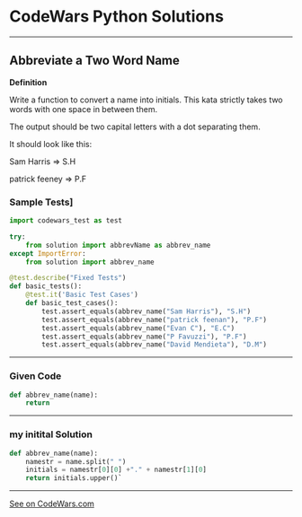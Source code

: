 # CodeWars Python Solutions

---

## Abbreviate a Two Word Name


**Definition**

Write a function to convert a name into initials. This kata strictly takes two words with one space in between them.

The output should be two capital letters with a dot separating them.

It should look like this:

Sam Harris => S.H

patrick feeney => P.F



### Sample Tests]
```Python
import codewars_test as test

try:
    from solution import abbrevName as abbrev_name
except ImportError:
    from solution import abbrev_name

@test.describe("Fixed Tests")
def basic_tests():
    @test.it('Basic Test Cases')
    def basic_test_cases():
        test.assert_equals(abbrev_name("Sam Harris"), "S.H")
        test.assert_equals(abbrev_name("patrick feenan"), "P.F")
        test.assert_equals(abbrev_name("Evan C"), "E.C")
        test.assert_equals(abbrev_name("P Favuzzi"), "P.F")
        test.assert_equals(abbrev_name("David Mendieta"), "D.M")
```
---

### Given Code


```python
def abbrev_name(name):
    return
```

---

### my initital Solution


```python
def abbrev_name(name):
    namestr = name.split(" ")
    initials = namestr[0][0] +"." + namestr[1][0]
    return initials.upper()`        
```

---


[See on CodeWars.com](https://codewars.com/kata/57eadb7ecd143f4c9c0000a3/train/python)